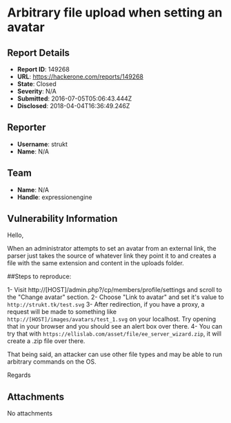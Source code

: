 # Arbitrary file upload when setting an avatar

## Report Details
- **Report ID**: 149268
- **URL**: https://hackerone.com/reports/149268
- **State**: Closed
- **Severity**: N/A
- **Submitted**: 2016-07-05T05:06:43.444Z
- **Disclosed**: 2018-04-04T16:36:49.246Z

## Reporter
- **Username**: strukt
- **Name**: N/A

## Team
- **Name**: N/A
- **Handle**: expressionengine

## Vulnerability Information
Hello,

When an administrator attempts to set an avatar from an external link, the parser just takes the source of whatever link they point it to and creates a file with the same extension and content in the uploads folder.

##Steps to reproduce:

1- Visit http://[HOST]/admin.php?/cp/members/profile/settings and scroll to the "Change avatar" section.
2- Choose "Link to avatar" and set it's value to `http://strukt.tk/test.svg`
3- After redirection, if you have a proxy, a request will be made to something like `http://[HOST]/images/avatars/test_1.svg` on your localhost. Try opening that in your browser and you should see an alert box over there.
4- You can try that with `https://ellislab.com/asset/file/ee_server_wizard.zip`, it will create a .zip file over there.

That being said, an attacker can use other file types and may be able to run arbitrary commands on the OS.

Regards

## Attachments
No attachments
